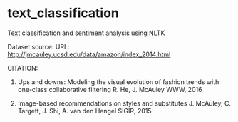 # text_classification
Text classification and sentiment analysis using NLTK 

Dataset source:
URL: http://jmcauley.ucsd.edu/data/amazon/index_2014.html 

CITATION: 
1. Ups and downs: Modeling the visual evolution of fashion trends with one-class collaborative filtering
  R. He, J. McAuley
  WWW, 2016

2. Image-based recommendations on styles and substitutes
  J. McAuley, C. Targett, J. Shi, A. van den Hengel
  SIGIR, 2015

